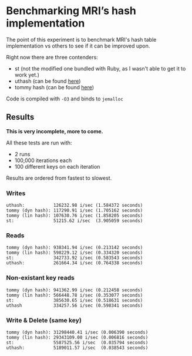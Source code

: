 # Benchmarking MRI’s hash implementation

The point of this experiment is to benchmark MRI's hash table implementation vs others to see if it can be improved upon.

Right now there are three contenders:

- st (not the modified one bundled with Ruby, as I wasn't able to get it to work yet.)
- uthash (can be found [here](https://github.com/troydhanson/uthash))
- tommy hash (can be found [here](http://tommyds.sourceforge.net))

Code is compiled with `-O3` and binds to `jemalloc`

## Results

__This is very incomplete, more to come.__

All these tests are run with:
- 2 runs
- 100,000 iterations each
- 100 different keys on each iteration

Results are ordered from fastest to slowest.

### Writes

```
uthash:           126232.98 i/sec (1.584372 seconds)
tommy (dyn hash): 117290.91 i/sec (1.705162 seconds)
tommy (lin hash): 107630.76 i/sec (1.858205 seconds)
st:               51215.62 i/sec  (3.905059 seconds)
```

### Reads

```
tommy (dyn hash): 938341.94 i/sec (0.213142 seconds)
tommy (lin hash): 598229.12 i/sec (0.334320 seconds)
st:               342733.92 i/sec (0.583543 seconds)
uthash:           261664.34 i/sec (0.764338 seconds)
```

### Non-existant key reads

```
tommy (dyn hash): 941362.99 i/sec (0.212458 seconds)
tommy (lin hash): 566448.78 i/sec (0.353077 seconds)
st:               385630.65 i/sec (0.518631 seconds)
uthash            334257.56 i/sec (0.598341 seconds)
```

### Write & Delete (same key)

```
tommy (dyn hash): 31298440.41 i/sec (0.006390 seconds)
tommy (lin hash): 29343109.00 i/sec (0.006816 seconds)
st:               5587525.56 i/sec  (0.035794 seconds)
uthash:           5189011.57 i/sec  (0.038543 seconds)
```
